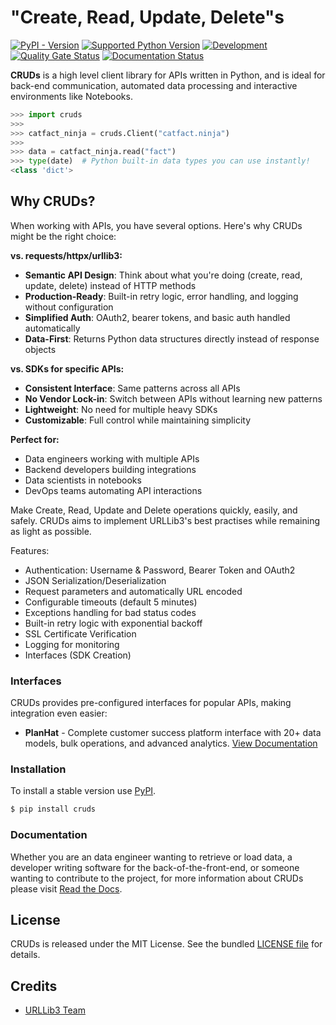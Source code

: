 # "Create, Read, Update, Delete"s

[![PyPI - Version](https://img.shields.io/pypi/v/cruds)](https://pypi.org/project/cruds/)
[![Supported Python Version](https://img.shields.io/pypi/pyversions/cruds?logo=python&logoColor=FFE873)](https://pypi.org/project/cruds/)
[![Development](https://github.com/johnbrandborg/cruds/actions/workflows/development.yml/badge.svg)](https://github.com/johnbrandborg/cruds/actions/workflows/development.yml)
[![Quality Gate Status](https://sonarcloud.io/api/project_badges/measure?project=johnbrandborg_cruds&metric=alert_status)](https://sonarcloud.io/summary/new_code?id=johnbrandborg_cruds)
[![Documentation Status](https://readthedocs.org/projects/cruds/badge/?version=latest)](https://cruds.readthedocs.io/en/latest/?badge=latest)

**CRUDs** is a high level client library for APIs written in Python, and is ideal for back-end
communication, automated data processing and interactive environments like Notebooks.

```python
>>> import cruds
>>>
>>> catfact_ninja = cruds.Client("catfact.ninja")
>>>
>>> data = catfact_ninja.read("fact")
>>> type(date)  # Python built-in data types you can use instantly!
<class 'dict'>
```

## Why CRUDs?

When working with APIs, you have several options. Here's why CRUDs might be the right choice:

**vs. requests/httpx/urllib3:**
- **Semantic API Design**: Think about what you're doing (create, read, update, delete) instead of HTTP methods
- **Production-Ready**: Built-in retry logic, error handling, and logging without configuration
- **Simplified Auth**: OAuth2, bearer tokens, and basic auth handled automatically
- **Data-First**: Returns Python data structures directly instead of response objects

**vs. SDKs for specific APIs:**
- **Consistent Interface**: Same patterns across all APIs
- **No Vendor Lock-in**: Switch between APIs without learning new patterns
- **Lightweight**: No need for multiple heavy SDKs
- **Customizable**: Full control while maintaining simplicity

**Perfect for:**
- Data engineers working with multiple APIs
- Backend developers building integrations
- Data scientists in notebooks
- DevOps teams automating API interactions

Make Create, Read, Update and Delete operations quickly, easily, and safely. CRUDs
aims to implement URLLib3's best practises while remaining as light as possible.

Features:
 * Authentication: Username & Password, Bearer Token and OAuth2
 * JSON Serialization/Deserialization
 * Request parameters and automatically URL encoded
 * Configurable timeouts (default 5 minutes)
 * Exceptions handling for bad status codes
 * Built-in retry logic with exponential backoff
 * SSL Certificate Verification
 * Logging for monitoring
 * Interfaces (SDK Creation)

### Interfaces

CRUDs provides pre-configured interfaces for popular APIs, making integration even easier:

* **PlanHat** - Complete customer success platform interface with 20+ data models, bulk operations, and advanced analytics. [View Documentation](https://cruds.readthedocs.io/en/latest/interfaces.html#planhat)

### Installation

To install a stable version use [PyPI](https://pypi.org/project/cruds/).

```bash
$ pip install cruds
```

### Documentation

Whether you are an data engineer wanting to retrieve or load data, a developer
writing software for the back-of-the-front-end, or someone wanting to contribute
to the project, for more information about CRUDs please visit
[Read the Docs](https://cruds.readthedocs.io).

## License

CRUDs is released under the MIT License. See the bundled
[LICENSE file](https://github.com/johnbrandborg/cruds/blob/main/LICENSE)
for details.

## Credits

* [URLLib3 Team](https://github.com/urllib3)

